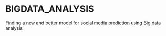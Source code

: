 # BIGDATA_ANALYSIS
Finding a new and better model for social media prediction using Big data analysis
